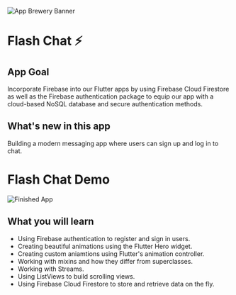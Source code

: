 ![App Brewery Banner](https://github.com/londonappbrewery/Images/blob/master/AppBreweryBanner.png)


# Flash Chat ⚡️

## App Goal

Incorporate Firebase into our Flutter apps by using Firebase Cloud Firestore as well as the Firebase authentication package to equip our app with a cloud-based NoSQL database and secure authentication methods. 


## What's new in this app

Building a modern messaging app where users can sign up and log in to chat.

# Flash Chat Demo
![Finished App](https://github.com/londonappbrewery/Images/blob/master/flash_chat_flutter_demo.gif)

## What you will learn

- Using Firebase authentication to register and sign in users.
- Creating beautiful animations using the Flutter Hero widget.
- Creating custom aniamtions using Flutter's animation controller. 
- Working with mixins and how they differ from superclasses.
- Working with Streams.
- Using ListViews to build scrolling views.
- Using Firebase Cloud Firestore to store and retrieve data on the fly.



